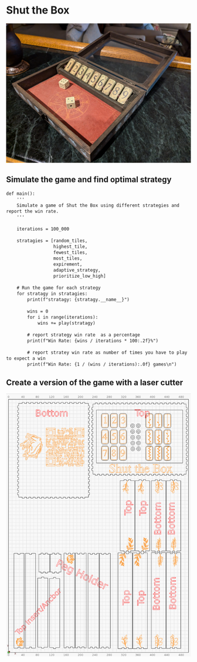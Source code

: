 # Shut the Box

<img src="images/original.jpg" width="512">

## Simulate the game and find optimal strategy
```
def main():
    '''
    Simulate a game of Shut the Box using different strategies and report the win rate.
    '''
    
    iterations = 100_000

    stratagies = [random_tiles, 
                  highest_tile, 
                  fewest_tiles, 
                  most_tiles, 
                  expirement, 
                  adaptive_strategy, 
                  prioritize_low_high]

    # Run the game for each strategy
    for stratagy in stratagies:
        print(f"stratagy: {stratagy.__name__}")

        wins = 0
        for i in range(iterations):
            wins += play(stratagy)

        # report strategy win rate  as a percentage
        print(f"Win Rate: {wins / iterations * 100:.2f}%")      

        # report stratey win rate as number of times you have to play to expect a win
        print(f"Win Rate: {1 / (wins / iterations):.0f} games\n")  
```

## Create a version of the game with a laser cutter
<img src="images/laser_print.png"/>


